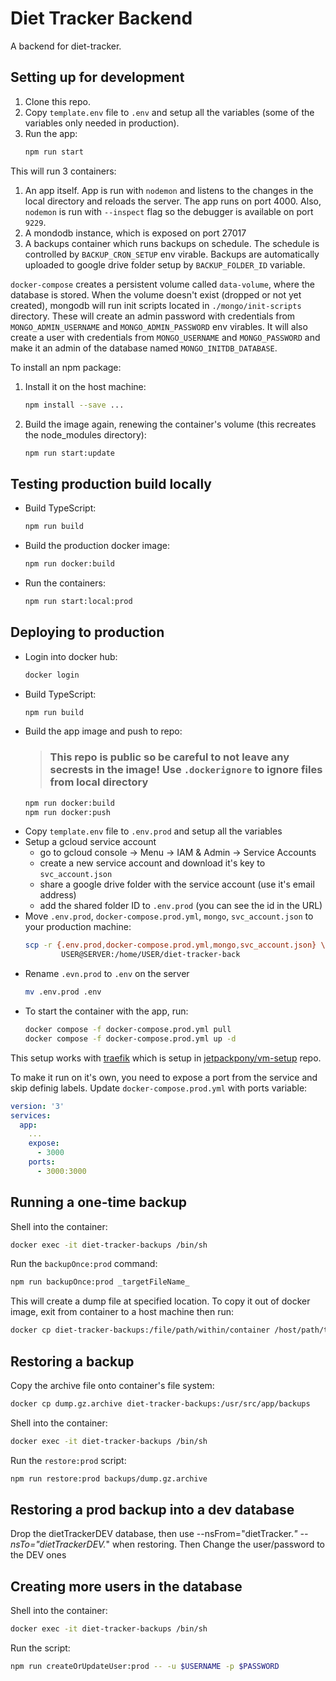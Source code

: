 # Diet Tracker Backend

A backend for diet-tracker.

## Setting up for development

  1. Clone this repo.
  2. Copy `template.env` file to `.env` and setup all the variables (some of the variables only needed in production).
  3. Run the app:
      ```bash
      npm run start
      ```

This will run 3 containers:

  1. An app itself. App is run with `nodemon` and listens to the changes in the local directory and reloads the server. The app runs on port 4000. Also, `nodemon` is run with `--inspect` flag so the debugger is available on port `9229`.
  2. A mondodb instance, which is exposed on port 27017
  3. A backups container which runs backups on schedule. The schedule is controlled by `BACKUP_CRON_SETUP` env virable. Backups are automatically uploaded to google drive folder setup by `BACKUP_FOLDER_ID` variable.

`docker-compose` creates a persistent volume called `data-volume`, where the database is stored. When the volume doesn't exist (dropped or not yet created), mongodb will run init scripts located in `./mongo/init-scripts` directory. These will create an admin password with credentials from `MONGO_ADMIN_USERNAME` and `MONGO_ADMIN_PASSWORD` env virables. It will also create a user with credentials from `MONGO_USERNAME` and `MONGO_PASSWORD` and make it an admin of the database named `MONGO_INITDB_DATABASE`.

To install an npm package:
  1. Install it on the host machine:
      ```bash
      npm install --save ...
      ```
  2. Build the image again, renewing the container's volume (this recreates the node_modules directory):
      ```bash
      npm run start:update
      ```

## Testing production build locally
* Build TypeScript:
  ```bash
  npm run build
  ```
* Build the production docker image:
  ```bash
  npm run docker:build
  ```
* Run the containers:
  ```bash
  npm run start:local:prod
  ```


## Deploying to production

* Login into docker hub:
  ```bash
  docker login
  ```
* Build TypeScript:
  ```bash
  npm run build
  ```
* Build the app image and push to repo:
  > ### This repo is public so be careful to not leave any secrests in the image! Use `.dockerignore` to ignore files from local directory
  ```bash
  npm run docker:build
  npm run docker:push
  ```
* Copy `template.env` file to `.env.prod` and setup all the variables
* Setup a gcloud service account
  * go to gcloud console -> Menu -> IAM & Admin -> Service Accounts
  * create a new service account and download it's key to `svc_account.json`
  * share a google drive folder with the service account (use it's email address)
  * add the shared folder ID to `.env.prod` (you can see the id in the URL)
* Move `.env.prod`, `docker-compose.prod.yml`, `mongo`, `svc_account.json`
to your production machine:
  ```bash
  scp -r {.env.prod,docker-compose.prod.yml,mongo,svc_account.json} \
          USER@SERVER:/home/USER/diet-tracker-back
  ```
* Rename `.evn.prod` to `.env` on the server
  ```bash
  mv .env.prod .env
  ```
* To start the container with the app, run:
  ```bash
  docker compose -f docker-compose.prod.yml pull
  docker compose -f docker-compose.prod.yml up -d
  ```
This setup works with [traefik](https://docs.traefik.io/user-guide/docker-and-lets-encrypt/) which is setup in [jetpackpony/vm-setup](https://github.com/jetpackpony/vm-setup) repo.

To make it run on it's own, you need to expose a port from the service and skip definig labels. Update `docker-compose.prod.yml` with ports variable:
```yml
version: '3'
services:
  app:
    ...
    expose:
      - 3000
    ports:
      - 3000:3000
```
## Running a one-time backup

  Shell into the container:

  ```bash
  docker exec -it diet-tracker-backups /bin/sh
  ```

  Run the `backupOnce:prod` command:

  ```bash
  npm run backupOnce:prod _targetFileName_
  ```

  This will create a dump file at specified location. To copy it out of docker
  image, exit from container to a host machine then run:

  ```bash
  docker cp diet-tracker-backups:/file/path/within/container /host/path/target
  ```


## Restoring a backup

  Copy the archive file onto container's file system:

  ```bash
  docker cp dump.gz.archive diet-tracker-backups:/usr/src/app/backups
  ```

  Shell into the container:

  ```bash
  docker exec -it diet-tracker-backups /bin/sh
  ```

  Run the `restore:prod` script:

  ```bash
  npm run restore:prod backups/dump.gz.archive
  ```

## Restoring a prod backup into a dev database

  Drop the dietTrackerDEV database, then use --nsFrom="dietTracker.*" --nsTo="dietTrackerDEV.*" when restoring.
  Then Change the user/password to the DEV ones

## Creating more users in the database

  Shell into the container:

  ```bash
  docker exec -it diet-tracker-backups /bin/sh
  ```

  Run the script:

  ```bash
  npm run createOrUpdateUser:prod -- -u $USERNAME -p $PASSWORD
  ```